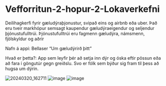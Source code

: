 # Vefforritun-2-hopur-2-Lokaverkefni


Deilihagkerfi fyrir gæludýraþjonustur, svipað eins og airbnb eða uber.  Það eru tveir markhópur semsagt kaupendur gæludýraeigendur og seljendur þjónustufulltrúi. Þjónustufulltrúi eru fagmenn gæludýra, námsmenn, fjölskyldur og aðrir

Nafn á appi: Bellaser “Um gæludýrirð þitt” 

Hvað er þetta?:
App sem leyfir þér að setja inn dýr og óska eftir pössun eða að fara í göngutúr gegn greiðslu. 
Svo er fólk sem býður sig fram til þess að hugsa um dýrin.

![20240320_162711](https://github.com/Vefforritun-2-hopur-2/Vefforritun-2-hopur-2-Lokaverkefni/assets/88351016/72b36de0-65c1-42ae-827b-41a17c0c9e00)
![image](https://github.com/Vefforritun-2-hopur-2/Vefforritun-2-hopur-2-Lokaverkefni/assets/88351016/72df366a-0fe9-4915-82c1-996ce0af81d3)
![image](https://github.com/Vefforritun-2-hopur-2/Vefforritun-2-hopur-2-Lokaverkefni/assets/88351016/807c1039-a4c4-4f22-89cb-94eec8c62ba2)
